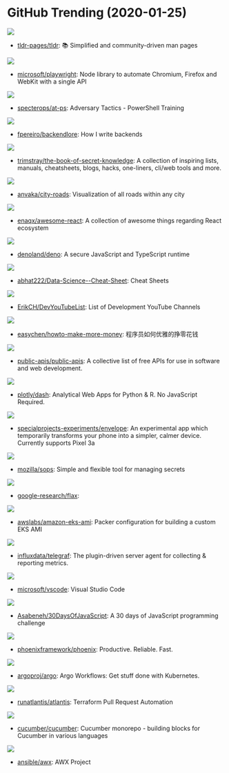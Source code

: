 # GitHub Trending (2020-01-25)

![](https://img.shields.io/badge/Shell-New%20180-green?style=flat-square&logo=appveyor)
- [tldr-pages/tldr](https://github.com/tldr-pages/tldr): 📚 Simplified and community-driven man pages

![](https://img.shields.io/badge/JavaScript-New%201-green?style=flat-square&logo=appveyor)
- [microsoft/playwright](https://github.com/microsoft/playwright): Node library to automate Chromium, Firefox and WebKit with a single API

![](https://img.shields.io/badge/PowerShell-New%20126-green?style=flat-square&logo=appveyor)
- [specterops/at-ps](https://github.com/specterops/at-ps): Adversary Tactics - PowerShell Training

![](https://img.shields.io/badge/none-New%20643-green?style=flat-square&logo=appveyor)
- [fpereiro/backendlore](https://github.com/fpereiro/backendlore): How I write backends

![](https://img.shields.io/badge/none-New%201-green?style=flat-square&logo=appveyor)
- [trimstray/the-book-of-secret-knowledge](https://github.com/trimstray/the-book-of-secret-knowledge): A collection of inspiring lists, manuals, cheatsheets, blogs, hacks, one-liners, cli/web tools and more.

![](https://img.shields.io/badge/JavaScript-New%20275-green?style=flat-square&logo=appveyor)
- [anvaka/city-roads](https://github.com/anvaka/city-roads): Visualization of all roads within any city

![](https://img.shields.io/badge/none-New%20102-green?style=flat-square&logo=appveyor)
- [enaqx/awesome-react](https://github.com/enaqx/awesome-react): A collection of awesome things regarding React ecosystem

![](https://img.shields.io/badge/TypeScript-New%20317-green?style=flat-square&logo=appveyor)
- [denoland/deno](https://github.com/denoland/deno): A secure JavaScript and TypeScript runtime

![](https://img.shields.io/badge/TeX-New%20102-green?style=flat-square&logo=appveyor)
- [abhat222/Data-Science--Cheat-Sheet](https://github.com/abhat222/Data-Science--Cheat-Sheet): Cheat Sheets

![](https://img.shields.io/badge/none-New%2069-green?style=flat-square&logo=appveyor)
- [ErikCH/DevYouTubeList](https://github.com/ErikCH/DevYouTubeList): List of Development YouTube Channels

![](https://img.shields.io/badge/none-New%20122-green?style=flat-square&logo=appveyor)
- [easychen/howto-make-more-money](https://github.com/easychen/howto-make-more-money): 程序员如何优雅的挣零花钱

![](https://img.shields.io/badge/Python-New%20117-green?style=flat-square&logo=appveyor)
- [public-apis/public-apis](https://github.com/public-apis/public-apis): A collective list of free APIs for use in software and web development.

![](https://img.shields.io/badge/Python-New%2033-green?style=flat-square&logo=appveyor)
- [plotly/dash](https://github.com/plotly/dash): Analytical Web Apps for Python & R. No JavaScript Required.

![](https://img.shields.io/badge/Kotlin-New%2020-green?style=flat-square&logo=appveyor)
- [specialprojects-experiments/envelope](https://github.com/specialprojects-experiments/envelope): An experimental app which temporarily transforms your phone into a simpler, calmer device. Currently supports Pixel 3a

![](https://img.shields.io/badge/Go-New%2058-green?style=flat-square&logo=appveyor)
- [mozilla/sops](https://github.com/mozilla/sops): Simple and flexible tool for managing secrets

![](https://img.shields.io/badge/Python-New%2080-green?style=flat-square&logo=appveyor)
- [google-research/flax](https://github.com/google-research/flax): 

![](https://img.shields.io/badge/Shell-New%208-green?style=flat-square&logo=appveyor)
- [awslabs/amazon-eks-ami](https://github.com/awslabs/amazon-eks-ami): Packer configuration for building a custom EKS AMI

![](https://img.shields.io/badge/Go-New%2014-green?style=flat-square&logo=appveyor)
- [influxdata/telegraf](https://github.com/influxdata/telegraf): The plugin-driven server agent for collecting & reporting metrics.

![](https://img.shields.io/badge/TypeScript-New%2088-green?style=flat-square&logo=appveyor)
- [microsoft/vscode](https://github.com/microsoft/vscode): Visual Studio Code

![](https://img.shields.io/badge/JavaScript-New%2062-green?style=flat-square&logo=appveyor)
- [Asabeneh/30DaysOfJavaScript](https://github.com/Asabeneh/30DaysOfJavaScript): A 30 days of JavaScript programming challenge

![](https://img.shields.io/badge/Elixir-New%2021-green?style=flat-square&logo=appveyor)
- [phoenixframework/phoenix](https://github.com/phoenixframework/phoenix): Productive. Reliable. Fast.

![](https://img.shields.io/badge/Go-New%2025-green?style=flat-square&logo=appveyor)
- [argoproj/argo](https://github.com/argoproj/argo): Argo Workflows: Get stuff done with Kubernetes.

![](https://img.shields.io/badge/Go-New%2017-green?style=flat-square&logo=appveyor)
- [runatlantis/atlantis](https://github.com/runatlantis/atlantis): Terraform Pull Request Automation

![](https://img.shields.io/badge/Java-New%209-green?style=flat-square&logo=appveyor)
- [cucumber/cucumber](https://github.com/cucumber/cucumber): Cucumber monorepo - building blocks for Cucumber in various languages

![](https://img.shields.io/badge/JavaScript-New%2013-green?style=flat-square&logo=appveyor)
- [ansible/awx](https://github.com/ansible/awx): AWX Project

